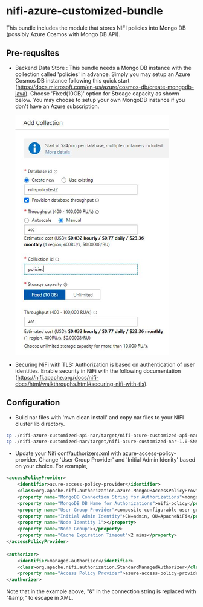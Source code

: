 # nifi-azure-customized-bundle
This bundle includes the module that stores NIFI policies into Mongo DB (possibly Azure Cosmos with Mongo DB API).

## Pre-requsites
* Backend Data Store : This bundle needs a Mongo DB instance with the collection called 'policies' in advance. Simply you may setup an Azure Cosmos DB instance following this quick start (https://docs.microsoft.com/en-us/azure/cosmos-db/create-mongodb-java). Choose 'Fixed(10GB)' option for Stroage capacity as shown below. You may choose to setup your own MongoDB instance if you don't have an Azure subscription.

    ![Image](dbcreation.jpg)

* Securing NiFi with TLS: Authorization is based on authentication of user identities. Enable security in NiFi with the following documentation (https://nifi.apache.org/docs/nifi-docs/html/walkthroughs.html#securing-nifi-with-tls).

## Configuration
* Build nar files with 'mvn clean install' and copy nar files to your NIFI cluster lib directory.
```bash
cp ./nifi-azure-customized-api-nar/target/nifi-azure-customized-api-nar-1.0-SNAPSHOT.nar ${NIFI_DIR}/lib
cp ./nifi-azure-customized-nar/target/nifi-azure-customized-nar-1.0-SNAPSHOT.nar ${NIFI_DIR}/lib
```

* Update your Nifi conf/authorizers.xml with azure-access-policy-provider. Change 'User Group Provider' and 'Initial Admin Idenity' based on your choice.  For example,
```xml
<accessPolicyProvider>
    <identifier>azure-access-policy-provider</identifier>
    <class>org.apache.nifi.authorization.azure.MongoDBAccessPolicyProvider</class>
    <property name="MongoDB Connection String for Authorizations">mongodb://XXX:YYYY:10255/?ssl=true&amp;replicaSet=globaldb&amp;retrywrites=false&amp;maxIdleTimeMS=120000&amp;appName=@ZZZ@</property>
    <property name="MongoDB DB Name for Authorizations">nifi-policy</property>
    <property name="User Group Provider">composite-configurable-user-group-provider</property>
    <property name="Initial Admin Identity">CN=admin, OU=ApacheNiFi</property>
    <property name="Node Identity 1"></property>
    <property name="Node Group"></property>
    <property name="Cache Expiration Timeout">2 mins</property>
</accessPolicyProvider>

<authorizer>
    <identifier>managed-authorizer</identifier>
    <class>org.apache.nifi.authorization.StandardManagedAuthorizer</class>
    <property name="Access Policy Provider">azure-access-policy-provider</property>
</authorizer>
```

Note that in the example above, "&" in the connection string is replaced with "\&amp;" to escape in XML.